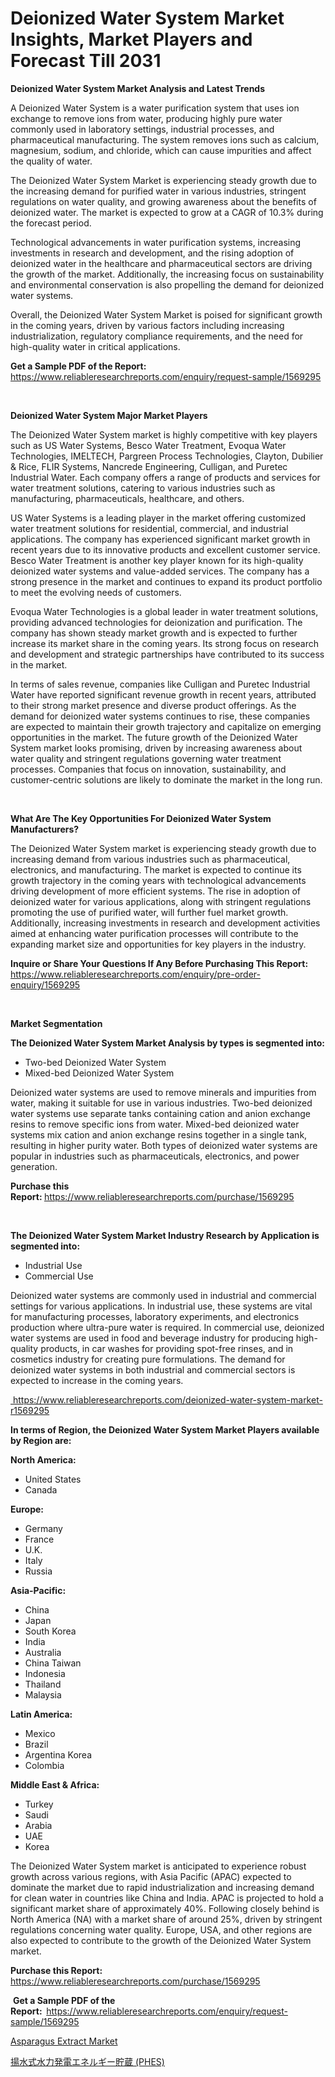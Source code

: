 <p><h1>Deionized Water System Market Insights, Market Players and Forecast Till 2031</h1></p><p><strong>Deionized Water System Market Analysis and Latest Trends</strong></p>
<p><p>A Deionized Water System is a water purification system that uses ion exchange to remove ions from water, producing highly pure water commonly used in laboratory settings, industrial processes, and pharmaceutical manufacturing. The system removes ions such as calcium, magnesium, sodium, and chloride, which can cause impurities and affect the quality of water.</p><p>The Deionized Water System Market is experiencing steady growth due to the increasing demand for purified water in various industries, stringent regulations on water quality, and growing awareness about the benefits of deionized water. The market is expected to grow at a CAGR of 10.3% during the forecast period.</p><p>Technological advancements in water purification systems, increasing investments in research and development, and the rising adoption of deionized water in the healthcare and pharmaceutical sectors are driving the growth of the market. Additionally, the increasing focus on sustainability and environmental conservation is also propelling the demand for deionized water systems.</p><p>Overall, the Deionized Water System Market is poised for significant growth in the coming years, driven by various factors including increasing industrialization, regulatory compliance requirements, and the need for high-quality water in critical applications.</p></p>
<p><strong>Get a Sample PDF of the Report:&nbsp;</strong> <a href="https://www.reliableresearchreports.com/enquiry/request-sample/1569295">https://www.reliableresearchreports.com/enquiry/request-sample/1569295</a></p>
<p>&nbsp;</p>
<p><strong>Deionized Water System Major Market Players</strong></p>
<p><p>The Deionized Water System market is highly competitive with key players such as US Water Systems, Besco Water Treatment, Evoqua Water Technologies, IMELTECH, Pargreen Process Technologies, Clayton, Dubilier & Rice, FLIR Systems, Nancrede Engineering, Culligan, and Puretec Industrial Water. Each company offers a range of products and services for water treatment solutions, catering to various industries such as manufacturing, pharmaceuticals, healthcare, and others.</p><p>US Water Systems is a leading player in the market offering customized water treatment solutions for residential, commercial, and industrial applications. The company has experienced significant market growth in recent years due to its innovative products and excellent customer service. Besco Water Treatment is another key player known for its high-quality deionized water systems and value-added services. The company has a strong presence in the market and continues to expand its product portfolio to meet the evolving needs of customers.</p><p>Evoqua Water Technologies is a global leader in water treatment solutions, providing advanced technologies for deionization and purification. The company has shown steady market growth and is expected to further increase its market share in the coming years. Its strong focus on research and development and strategic partnerships have contributed to its success in the market.</p><p>In terms of sales revenue, companies like Culligan and Puretec Industrial Water have reported significant revenue growth in recent years, attributed to their strong market presence and diverse product offerings. As the demand for deionized water systems continues to rise, these companies are expected to maintain their growth trajectory and capitalize on emerging opportunities in the market. The future growth of the Deionized Water System market looks promising, driven by increasing awareness about water quality and stringent regulations governing water treatment processes. Companies that focus on innovation, sustainability, and customer-centric solutions are likely to dominate the market in the long run.</p></p>
<p>&nbsp;</p>
<p><strong>What Are The Key Opportunities For Deionized Water System Manufacturers?</strong></p>
<p><p>The Deionized Water System market is experiencing steady growth due to increasing demand from various industries such as pharmaceutical, electronics, and manufacturing. The market is expected to continue its growth trajectory in the coming years with technological advancements driving development of more efficient systems. The rise in adoption of deionized water for various applications, along with stringent regulations promoting the use of purified water, will further fuel market growth. Additionally, increasing investments in research and development activities aimed at enhancing water purification processes will contribute to the expanding market size and opportunities for key players in the industry.</p></p>
<p><strong>Inquire or Share Your Questions If Any Before Purchasing This Report:</strong> <a href="https://www.reliableresearchreports.com/enquiry/pre-order-enquiry/1569295">https://www.reliableresearchreports.com/enquiry/pre-order-enquiry/1569295</a></p>
<p>&nbsp;</p>
<p><strong>Market Segmentation</strong></p>
<p><strong>The Deionized Water System Market Analysis by types is segmented into:</strong></p>
<p><ul><li>Two-bed Deionized Water System</li><li>Mixed-bed Deionized Water System</li></ul></p>
<p><p>Deionized water systems are used to remove minerals and impurities from water, making it suitable for use in various industries. Two-bed deionized water systems use separate tanks containing cation and anion exchange resins to remove specific ions from water. Mixed-bed deionized water systems mix cation and anion exchange resins together in a single tank, resulting in higher purity water. Both types of deionized water systems are popular in industries such as pharmaceuticals, electronics, and power generation.</p></p>
<p><strong>Purchase this Report:&nbsp;</strong><a href="https://www.reliableresearchreports.com/purchase/1569295">https://www.reliableresearchreports.com/purchase/1569295</a></p>
<p>&nbsp;</p>
<p><strong>The Deionized Water System Market Industry Research by Application is segmented into:</strong></p>
<p><ul><li>Industrial Use</li><li>Commercial Use</li></ul></p>
<p><p>Deionized water systems are commonly used in industrial and commercial settings for various applications. In industrial use, these systems are vital for manufacturing processes, laboratory experiments, and electronics production where ultra-pure water is required. In commercial use, deionized water systems are used in food and beverage industry for producing high-quality products, in car washes for providing spot-free rinses, and in cosmetics industry for creating pure formulations. The demand for deionized water systems in both industrial and commercial sectors is expected to increase in the coming years.</p></p>
<p><a href="https://www.reliableresearchreports.com/deionized-water-system-market-r1569295">&nbsp;https://www.reliableresearchreports.com/deionized-water-system-market-r1569295</a></p>
<p><strong>In terms of Region, the Deionized Water System Market Players available by Region are:</strong></p>
<p>
    <p> <strong> North America: </strong>
        <ul>
            <li>United States</li>
            <li>Canada</li>
        </ul>
        </p> 
    <p> <strong> Europe: </strong>
        <ul>
            <li>Germany</li>
            <li>France</li>
            <li>U.K.</li>
            <li>Italy</li>
            <li>Russia</li>
        </ul>
        </p> 
    <p> <strong> Asia-Pacific: </strong>
        <ul>
            <li>China</li>
            <li>Japan</li>
            <li>South Korea</li>
            <li>India</li>
            <li>Australia</li>
            <li>China Taiwan</li>
            <li>Indonesia</li>
            <li>Thailand</li>
            <li>Malaysia</li>
        </ul>
        </p> 
    <p> <strong> Latin America: </strong>
        <ul>
            <li>Mexico</li>
            <li>Brazil</li>
            <li>Argentina Korea</li>
            <li>Colombia</li>
        </ul>
        </p> 
    <p> <strong> Middle East & Africa: </strong>
        <ul>
            <li>Turkey</li>
            <li>Saudi</li>
            <li>Arabia</li>
            <li>UAE</li>
            <li>Korea</li>
        </ul>
    </p>
    </p>
<p><p>The Deionized Water System market is anticipated to experience robust growth across various regions, with Asia Pacific (APAC) expected to dominate the market due to rapid industrialization and increasing demand for clean water in countries like China and India. APAC is projected to hold a significant market share of approximately 40%. Following closely behind is North America (NA) with a market share of around 25%, driven by stringent regulations concerning water quality. Europe, USA, and other regions are also expected to contribute to the growth of the Deionized Water System market.</p></p>
<p><strong>Purchase this Report: </strong><a href="https://www.reliableresearchreports.com/purchase/1569295">https://www.reliableresearchreports.com/purchase/1569295</a></p>
<p>&nbsp;<strong>Get a Sample PDF of the Report:&nbsp;&nbsp;</strong><a href="https://www.reliableresearchreports.com/enquiry/request-sample/1569295">https://www.reliableresearchreports.com/enquiry/request-sample/1569295</a></p>
<p><strong></strong></p>
<p><p><a href="https://github.com/RoccoManning/Market-Research-Report-List-5/blob/main/asparagus-extract-market.md">Asparagus Extract Market</a></p><p><a href="https://github.com/oqxogxyvqe90775/Market-Research-Report-List-2/blob/main/4890179108395.md">揚水式水力発電エネルギー貯蔵 (PHES)</a></p></p>